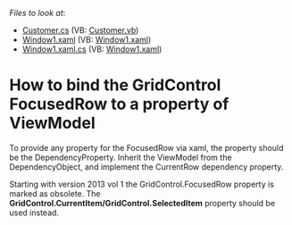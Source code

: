 <!-- default file list -->
*Files to look at*:

* [Customer.cs](./CS/WpfApplication1/Customer.cs) (VB: [Customer.vb](./VB/WpfApplication1/Customer.vb))
* [Window1.xaml](./CS/WpfApplication1/Window1.xaml) (VB: [Window1.xaml](./VB/WpfApplication1/Window1.xaml))
* [Window1.xaml.cs](./CS/WpfApplication1/Window1.xaml.cs) (VB: [Window1.xaml](./VB/WpfApplication1/Window1.xaml))
<!-- default file list end -->
# How to bind the GridControl FocusedRow to a property of ViewModel


<p>To provide any property for the FocusedRow via xaml, the property should be the DependencyProperty. Inherit the ViewModel from the DependencyObject, and implement the CurrentRow dependency property.</p><p>Starting with version 2013 vol 1 the GridControl.FocusedRow property is marked as obsolete. The <strong>GridControl.</strong><strong>Current</strong><strong>Item</strong><strong>/GridControl</strong><strong>.SelectedItem</strong> property should be used instead.</p>

<br/>



